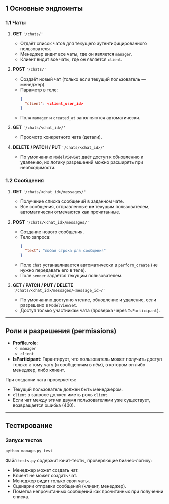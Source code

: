 ## 1 Основные эндпоинты

### 1.1 Чаты

1. **GET** `'/chats/'`  
   - Отдаёт список чатов для текущего аутентифицированного пользователя.  
   - Менеджер видит все чаты, где он является `manager`.  
   - Клиент видит все чаты, где он является `client`.  

2. **POST** `'/chats/'`  
   - Создаёт новый чат (только если текущий пользователь — менеджер).  
   - Параметр в теле:
     ```json
     {
       "client": <client_user_id>
     }
     ```
   - Поля `manager` и `created_at` заполняются автоматически.

3. **GET** `'/chats/<chat_id>/'`  
   - Просмотр конкретного чата (детали).  

4. **DELETE / PATCH / PUT** `'/chats/<chat_id>/'`  
   - По умолчанию `ModelViewSet` даёт доступ к обновлению и удалению, но логику разрешений можно расширять при необходимости.

### 1.2 Сообщения
1. **GET** `'/chats/<chat_id>/messages/'`  
   - Получение списка сообщений в заданном чате.  
   - Все сообщения, отправленные **не** текущим пользователем, автоматически отмечаются как прочитанные.

2. **POST** `'/chats/<chat_id>/messages/'`  
   - Создание нового сообщения.  
   - Тело запроса:
     ```json
     {
       "text": "любая строка для сообщения"
     }
     ```
   - Поле `chat` устанавливается автоматически в `perform_create` (не нужно передавать его в теле).  
   - Поле `sender` задаётся текущим пользователем.  

3. **GET / PATCH / PUT / DELETE** `'/chats/<chat_id>/messages/<message_id>/'`  
   - По умолчанию доступно чтение, обновление и удаление, если разрешено в `ModelViewSet`.  
   - Доступ только участникам чата (проверка через `IsParticipant`).

---

## Роли и разрешения (permissions)

- **Profile.role**:  
  - `manager`  
  - `client`  
- **IsParticipant**: Гарантирует, что пользователь может получить доступ только к тому чату (и сообщениям в нём), в котором он либо менеджер, либо клиент.

При создании чата проверяется:
- Текущий пользователь должен быть менеджером.
- `client` в запросе должен иметь роль `client`.
- Если чат между этими двумя пользователями уже существует, возвращается ошибка (400).

---

## Тестирование

### Запуск тестов
```bash
python manage.py test
```
Файл `tests.py` содержит юнит-тесты, проверяющие бизнес-логику:
- Менеджер может создать чат.
- Клиент не может создать чат.
- Менеджер видит только свои чаты.
- Сценарии отправки сообщений (клиент, менеджер).
- Пометка непрочитанных сообщений как прочитанных при получении списка.